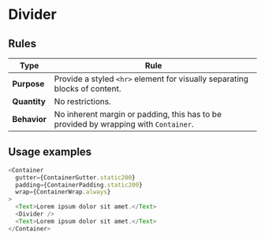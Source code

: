 # Divider

## Rules

| Type                | Rule |
| ------------------- | ---- |
| **Purpose**         | Provide a styled `<hr>` element for visually separating blocks of content. |
| **Quantity**        | No restrictions. |
| **Behavior**        | No inherent margin or padding, this has to be provided by wrapping with `Container`. |

## Usage examples

```javascript
<Container
  gutter={ContainerGutter.static200}
  padding={ContainerPadding.static200}
  wrap={ContainerWrap.always}
>
  <Text>Lorem ipsum dolor sit amet.</Text>
  <Divider />
  <Text>Lorem ipsum dolor sit amet.</Text>
</Container>
```
